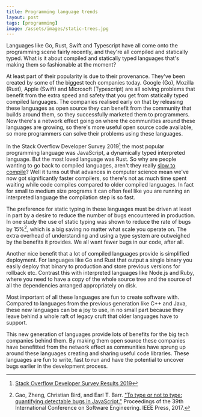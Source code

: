 ```yaml
---
title: Programming language trends
layout: post
tags: [programming]
image: /assets/images/static-trees.jpg
---
```


Languages like Go, Rust, Swift and Typescript have all come onto the programming scene fairly recently, and they're all compiled and statically typed. What is it about compiled and statically typed languages that's making them so fashionable at the moment?

At least part of their popularity is due to their provenance. They've been created by some of the biggest tech companies today. Google (Go), Mozilla (Rust), Apple (Swift) and Microsoft (Typescript) are all solving problems that benefit from the extra speed and safety that you get from statically typed compiled languages. The companies realised early on that by releasing these languages as open source they can benefit from the community that builds around them, so they successfully marketed them to programmers. Now there's a network effect going on where the communities around these languages are growing, so there's more useful open source code available, so more programmers can solve their problems using these languages.

In the Stack Overflow Developer Survey 2019[^survey-2019] the most popular programming language was JavaScript, a dynamically typed interpreted language. But the most loved language was Rust. So why are people wanting to go back to compiled languages, aren't they really [slow to compile](https://xkcd.com/303/)? Well it turns out that advances in computer science mean we've now got significantly faster compilers, so there's not as much time spent waiting while code compiles compared to older compiled languages. In fact for small to medium size programs it can often feel like you are running an interpreted language the compilation step is so fast.

[^survey-2019]: [Stack Overflow Developer Survey Results 2019](https://insights.stackoverflow.com/survey/2019)

The preference for static typing in these languages must be driven at least in part by a desire to reduce the number of bugs encountered in production. In one study the use of static typing was shown to reduce the rate of bugs by 15%[^to-type-or-not-to-type], which is a big saving no matter what scale you operate on. The extra overhead of understanding and using a type system are outweighed by the benefits it provides. We all want fewer bugs in our code, after all.

Another nice benefit that a lot of compiled languages provide is simplified deployment. For languages like Go and Rust that output a single binary you easily deploy that binary to production and store previous versions for rollback etc. Contrast this with interpreted languages like Node.js and Ruby, where you need to have a copy of the whole source tree and the source of all the dependencies arranged appropriately on disk.

Most important of all these languages are fun to create software with. Compared to languages from the previous generation like C++ and Java, these new languages can be a joy to use, in no small part because they leave behind a whole raft of legacy cruft that older languages have to support.

This new generation of languages provide lots of benefits for the big tech companies behind them. By making them open source these companies have benefitted from the network effect as communities have sprung up around these languages creating and sharing useful code libraries. These languages are fun to write, fast to run and have the potential to uncover bugs earlier in the development process.

[^to-type-or-not-to-type]: Gao, Zheng, Christian Bird, and Earl T. Barr. ["To type or not to type: quantifying detectable bugs in JavaScript."](http://earlbarr.com/publications/typestudy.pdf) Proceedings of the 39th International Conference on Software Engineering. IEEE Press, 2017.
